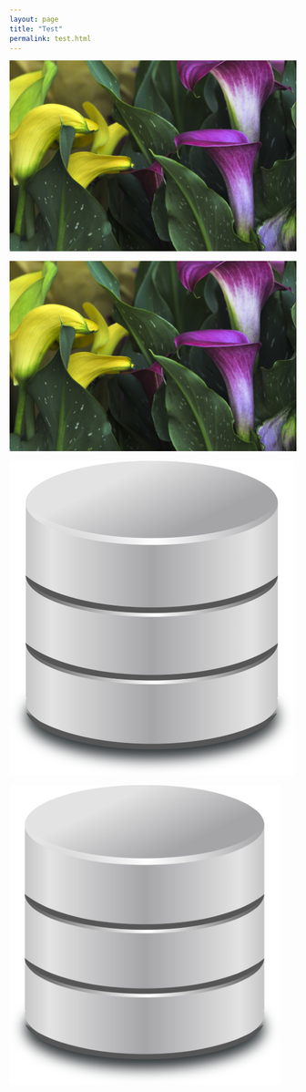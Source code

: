 ```yaml
---
layout: page
title: "Test"
permalink: test.html
---
```


![pink yellow calla lilies](images/pink-and-yellow-calla-lilies_n.jpg "Pink yellow calla lilies")

![pink yellow calla lilies](images/pink-and-yellow-calla-lilies.jpg "Pink yellow calla lilies")

![database](images/database-symbol-vector-clipart.png)

![database](images/database-symbol-vector-clipart_n.png)
